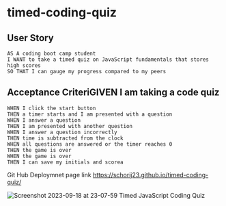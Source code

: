 # timed-coding-quiz

## User Story
```
AS A coding boot camp student
I WANT to take a timed quiz on JavaScript fundamentals that stores high scores
SO THAT I can gauge my progress compared to my peers
```

## Acceptance CriteriGIVEN I am taking a code quiz
```
WHEN I click the start button
THEN a timer starts and I am presented with a question
WHEN I answer a question
THEN I am presented with another question
WHEN I answer a question incorrectly
THEN time is subtracted from the clock
WHEN all questions are answered or the timer reaches 0
THEN the game is over
WHEN the game is over
THEN I can save my initials and scorea
```

Git Hub Deploymnet page link https://schorij23.github.io/timed-coding-quiz/

![Screenshot 2023-09-18 at 23-07-59 Timed JavaScript Coding Quiz](https://github.com/schorij23/timed-coding-quiz/assets/5600528/2bfdde75-d621-4f03-8a0d-2113ceff0cb3)
